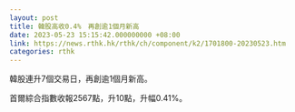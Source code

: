 ```yaml
---
layout: post
title: 韓股高收0.4%　再創逾1個月新高
date: 2023-05-23 15:15:42.000000000 +08:00
link: https://news.rthk.hk/rthk/ch/component/k2/1701800-20230523.htm
categories: rthk
---
```


韓股連升7個交易日，再創逾1個月新高。

首爾綜合指數收報2567點，升10點，升幅0.41%。
